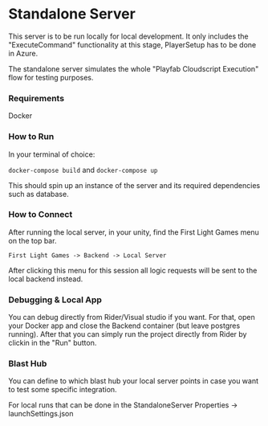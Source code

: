 # Standalone Server

This server is to be run locally for local development.
It only includes the "ExecuteCommand" functionality at this stage, PlayerSetup has to be done in Azure.

The standalone server simulates the whole "Playfab Cloudscript Execution" flow for testing purposes.
### Requirements

Docker

### How to Run

In your terminal of choice:

`docker-compose build` and
`docker-compose up`

This should spin up an instance of the server and its required dependencies such as database.

### How to Connect

After running the local server, in your unity, find the First Light Games menu on the top bar.

`First Light Games -> Backend -> Local Server`

After clicking this menu for this session all logic requests will be sent to the local backend instead.


### Debugging & Local App

You can debug directly from Rider/Visual studio if you want. For that, open your Docker app and close the Backend container (but leave postgres running).
After that you can simply run the project directly from Rider by clickin in the "Run" button. 

### Blast Hub

You can define to which blast hub your local server points in case you want
to test some specific integration.

For local runs that can be done in the StandaloneServer Properties -> launchSettings.json
